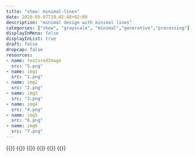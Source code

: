 ```yaml
---
title: "show: minimal-lines"
date: 2020-05-07T19:42:48+02:00
description: "minimal design with minimal lines"
categories: ["show", "grayscale", "minimal","generative","processing"]
displayInMenu: false
displayInList: true
draft: false
dropcap: false
resources:
- name: featuredImage
  src: "5.png"
- name: img1
  src: "1.png"
- name: img2
  src: "2.png"
- name: img3
  src: "3.png"
- name: img4
  src: "4.png"
- name: img5
  src: "6.png"
- name: img6
  src: "7.png"
---
```


{{<image src="img5" alt="" >}}
{{<image src="img6" alt="" >}}
{{<image src="img1" alt="" >}}
{{<image src="img4" alt="" >}}
{{<image src="img3" alt="" >}}
{{<image src="img2" alt="" >}}